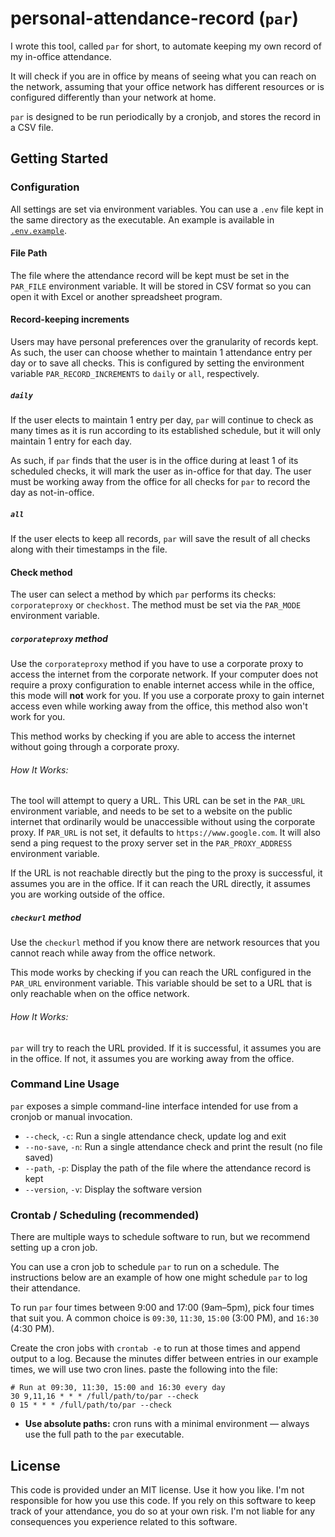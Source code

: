 # personal-attendance-record (`par`)

I wrote this tool, called `par` for short, to automate keeping my own record of my in-office attendance. 

It will check if you are in office by means of seeing what you can reach on the network, assuming that your office network has different resources or is configured differently than your network at home. 

`par` is designed to be run periodically by a cronjob, and stores the record in a CSV file.

## Getting Started

### Configuration

All settings are set via environment variables. You can use a `.env` file kept in the same directory as the executable. An example is available in [`.env.example`](.env.example).

#### File Path

The file where the attendance record will be kept must be set in the `PAR_FILE` environment variable. It will be stored in CSV format so you can open it with Excel or another spreadsheet program. 

#### Record-keeping increments

Users may have personal preferences over the granularity of records kept. As such, the user can choose whether to maintain 1 attendance entry per day or to save all checks. 
This is configured by setting the environment variable `PAR_RECORD_INCREMENTS` to `daily` or `all`, respectively.

##### `daily`

If the user elects to maintain 1 entry per day, `par` will continue to check as many times as it is run according to its established schedule, but it will only maintain 1 entry for each day. 

As such, if `par` finds that the user is in the office during at least 1 of its scheduled checks, it will mark the user as in-office for that day. The user must be working away from the office for all checks for `par` to record the day as not-in-office.

##### `all`

If the user elects to keep all records, `par` will save the result of all checks along with their timestamps in the file. 

#### Check method

The user can select a method by which `par` performs its checks: `corporateproxy` or `checkhost`. The method must be set via the `PAR_MODE` environment variable. 

##### `corporateproxy` method

Use the `corporateproxy` method if you have to use a corporate proxy to access the internet from the corporate network. If your computer does not require a proxy configuration to enable internet access while in the office, this mode will **not** work for you. If you use a corporate proxy to gain internet access even while working away from the office, this method also won't work for you. 

This method works by checking if you are able to access the internet without going through a corporate proxy. 

###### How It Works:

The tool will attempt to query a URL. This URL can be set in the `PAR_URL` environment variable, and needs to be set to a website on the public internet that ordinarily would be unaccessible without using the corporate proxy. If `PAR_URL` is 
not set, it defaults to `https://www.google.com`. It will also send a ping request to the
proxy server set in the `PAR_PROXY_ADDRESS` environment variable. 

If the URL is not reachable directly but the ping to the proxy is successful, it assumes you are in the office. 
If it can reach the URL directly, it assumes you are working outside of the office.

##### `checkurl` method

Use the `checkurl` method if you know there are network resources that you cannot reach while away from the office network.

This mode works by checking if you can reach the URL configured in the `PAR_URL` environment variable. This variable should be set to a URL that is only reachable when on the office network.

###### How It Works:

`par` will try to reach the URL provided. If it is successful, it assumes you are in the office. If not, it assumes you are working away from the office. 


### Command Line Usage

`par` exposes a simple command-line interface intended for use from a cronjob or manual invocation.

- `--check`, `-c`: Run a single attendance check, update log and exit
- `--no-save`, `-n`: Run a single attendance check and print the result (no file saved)
- `--path`, `-p`: Display the path of the file where the attendance record is kept
- `--version`, `-v`: Display the software version


### Crontab / Scheduling (recommended)

There are multiple ways to schedule software to run, but we recommend setting up a cron job. 

You can use a cron job to schedule `par` to run on a schedule. The instructions below are an example of how one might schedule `par` to log their attendance. 

To run `par` four times between 9:00 and 17:00 (9am–5pm), pick four times that suit you. A common choice is `09:30`, `11:30`, `15:00` (3:00 PM), and `16:30` (4:30 PM).

Create the cron jobs with `crontab -e` to run at those times and append output to a log. Because the minutes differ between entries in our example times, we will use two cron lines. paste the following into the file:

```
# Run at 09:30, 11:30, 15:00 and 16:30 every day
30 9,11,16 * * * /full/path/to/par --check
0 15 * * * /full/path/to/par --check
```

- **Use absolute paths:** cron runs with a minimal environment — always use the full path to the `par` executable.

## License

This code is provided under an MIT license. Use it how you like. I'm not responsible for how you use this code. If you rely on this software to keep track of your attendance, you do so at your own risk. I'm not liable for any consequences you experience related to this software.
